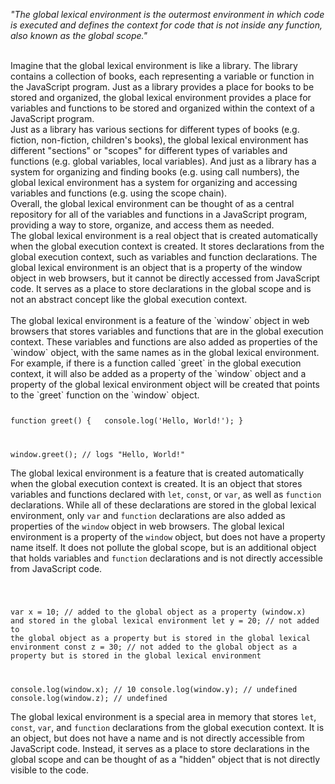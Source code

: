_"The global lexical environment is the outermost environment in which code is executed and defines the context for code that is not inside any function, also known as the global scope."_

<br/>
Imagine that the global lexical environment is like a library. The library contains a collection of books, each representing a variable or function in the JavaScript program. Just as a library provides a place for books to be stored and organized, the global lexical environment provides a place for variables and functions to be stored and organized within the context of a JavaScript program.

<br/>
Just as a library has various sections for different types of books (e.g. fiction, non-fiction, children's books), the global lexical environment has different "sections" or "scopes" for different types of variables and functions (e.g. global variables, local variables). And just as a library has a system for organizing and finding books (e.g. using call numbers), the global lexical environment has a system for organizing and accessing variables and functions (e.g. using the scope chain).

<br/>
Overall, the global lexical environment can be thought of as a central repository for all of the variables and functions in a JavaScript program, providing a way to store, organize, and access them as needed.

<br/>
The global lexical environment is a real object that is created automatically when the global execution context is created. It stores declarations from the global execution context, such as variables and function declarations. The global lexical environment is an object that is a property of the window object in web browsers, but it cannot be directly accessed from JavaScript code. It serves as a place to store declarations in the global scope and is not an abstract concept like the global execution context.
<br/><br/>
The global lexical environment is a feature of the `window` object in web browsers that stores variables and functions that are in the global execution context. These variables and functions are also added as properties of the `window` object, with the same names as in the global lexical environment. For example, if there is a function called `greet` in the global execution context, it will also be added as a property of the `window` object and a property of the global lexical environment object will be created that points to the `greet` function on the `window` object.

  <Code language='javascript'>

function greet() {
&nbsp;&nbsp;console.log('Hello, World!');
}

window.greet(); // logs "Hello, World!"
</Code>

The global lexical environment is a feature that is created automatically when the global execution context is created. It is an object that stores variables and functions declared with `let`, `const`, or `var`, as well as `function` declarations. While all of these declarations are stored in the global lexical environment, only `var` and `function` declarations are also added as properties of the `window` object in web browsers. The global lexical environment is a property of the `window` object, but does not have a property name itself. It does not pollute the global scope, but is an additional object that holds variables and `function` declarations and is not directly accessible from JavaScript code.

  <Code language='javascript'>
  
  var x = 10; // added to the global object as a property (window.x) and stored in the global lexical environment
  let y = 20; // not added to the global object as a property but is stored in the global lexical environment
  const z = 30; // not added to the global object as a property but is stored in the global lexical environment

console.log(window.x); // 10
console.log(window.y); // undefined
console.log(window.z); // undefined
</Code>

The global lexical environment is a special area in memory that stores `let`, `const`, `var`, and `function` declarations from the global execution context. It is an object, but does not have a name and is not directly accessible from JavaScript code. Instead, it serves as a place to store declarations in the global scope and can be thought of as a "hidden" object that is not directly visible to the code.
